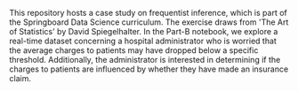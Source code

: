 This repository hosts a case study on frequentist inference, which is part of the Springboard Data Science curriculum. The exercise draws from 'The Art of Statistics' by David Spiegelhalter. In the Part-B notebook, we explore a real-time dataset concerning a hospital administrator who is worried that the average charges to patients may have dropped below a specific threshold. Additionally, the administrator is interested in determining if the charges to patients are influenced by whether they have made an insurance claim.
